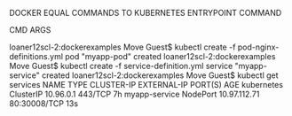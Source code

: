 DOCKER         EQUAL COMMANDS TO       KUBERNETES
ENTRYPOINT                             COMMAND

CMD                                    ARGS


loaner12scl-2:dockerexamples Move Guest$ kubectl create -f pod-nginx-definitions.yml
pod "myapp-pod" created
loaner12scl-2:dockerexamples Move Guest$ kubectl create -f service-definition.yml 
service "myapp-service" created
loaner12scl-2:dockerexamples Move Guest$ kubectl get services
NAME            TYPE        CLUSTER-IP     EXTERNAL-IP   PORT(S)        AGE
kubernetes      ClusterIP   10.96.0.1      <none>        443/TCP        7h
myapp-service   NodePort    10.97.112.71   <none>        80:30008/TCP   13s